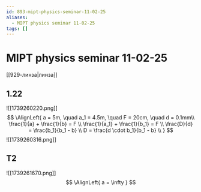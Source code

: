 ```yaml
---
id: 893-mipt-physics-seminar-11-02-25
aliases:
  - MIPT physics seminar 11-02-25
tags: []
---
```


# MIPT physics seminar 11-02-25
[[929-линза|линза]]

## 1.22
![[1739260220.png]]
$$
\AlignLeft{
a = 5m, \quad a_1 = 4.5m, \quad F = 20cm, \quad d = 0.1mm\\
\frac{1}{a} + \frac{1}{b} = F \\
\frac{1}{a_1} + \frac{1}{b_1} = F \\
\frac{D}{d} = \frac{b_1}{b_1 - b} \\
D = \frac{d \cdot b_1}{b_1 - b} \\
}
$$
![[1739260316.png]]

## T2
![[1739261670.png]]
$$
\AlignLeft{
a = \infty
}
$$
